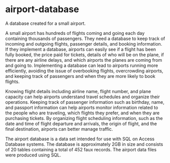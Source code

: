 # airport-database
A database created for a small airport.

  A small airport has hundreds of flights coming and going each day containing thousands of passengers. They need a database to keep track of incoming and outgoing flights, passenger details, and booking information. If they implement a database, airports can easily see if a flight has been fully booked, the price paid for tickets, details of who will be on the plane, if there are any airline delays, and which airports the planes are coming from and going to. Implementing a database can lead to airports running more efficiently, avoiding the issue of overbooking flights, overcrowding airports, and keeping track of passengers and when they are more likely to book flights.
  
  Knowing flight details including airline name, flight number, and plane capacity can help airports understand travel schedules and organize their operations. Keeping track of passenger information such as birthday, name, and passport information can help airports monitor information related to the people who are traveling, which flights they prefer, and when they are purchasing tickets. By organizing flight scheduling information, such as the date and time of flight departure and arrivals, the origin of flight, and the final destination, airports can better manage traffic.
  
  The airport database is a data set intended for use with SQL on Access Database systems. The database is approximately 2GB in size and consists of 20 tables containing a total of 452 faux records. The airport data files were produced using SQL. 

